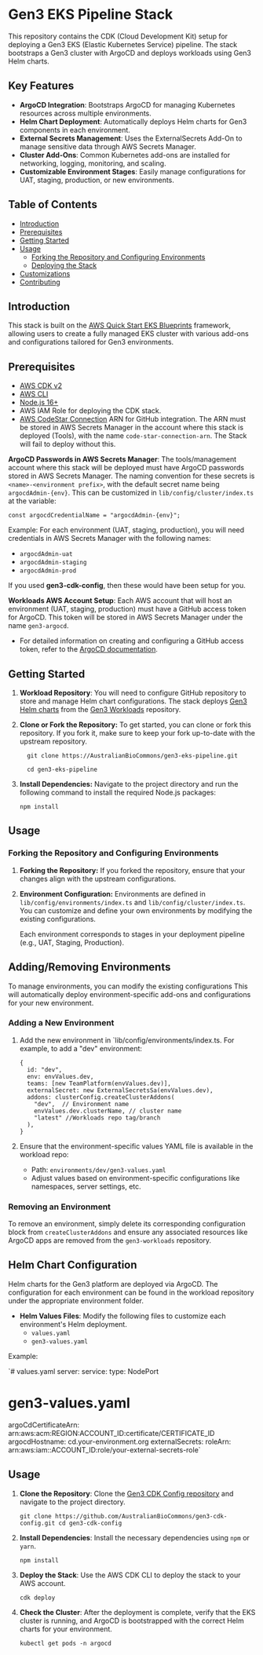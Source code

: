 Gen3 EKS Pipeline Stack
=======================

This repository contains the CDK (Cloud Development Kit) setup for deploying a Gen3 EKS (Elastic Kubernetes Service) pipeline. The stack bootstraps a Gen3 cluster with ArgoCD and deploys workloads using Gen3 Helm charts.


Key Features
------------

-   **ArgoCD Integration**: Bootstraps ArgoCD for managing Kubernetes resources across multiple environments.
-   **Helm Chart Deployment**: Automatically deploys Helm charts for Gen3 components in each environment.
-   **External Secrets Management**: Uses the ExternalSecrets Add-On to manage sensitive data through AWS Secrets Manager.
-   **Cluster Add-Ons**: Common Kubernetes add-ons are installed for networking, logging, monitoring, and scaling.
-   **Customizable Environment Stages**: Easily manage configurations for UAT, staging, production, or new environments.

Table of Contents
-----------------

-   [Introduction](#introduction)
-   [Prerequisites](#prerequisites)
-   [Getting Started](#getting-started)
-   [Usage](#usage)
    -   [Forking the Repository and Configuring Environments](#forking-the-repository-and-configuring-environments)
    -   [Deploying the Stack](#deploying-the-stack)
-   [Customizations](#customizations)
-   [Contributing](#contributing)

Introduction
------------

This stack is built on the [AWS Quick Start EKS Blueprints](https://github.com/aws-quickstart/cdk-eks-blueprints) framework, allowing users to create a fully managed EKS cluster with various add-ons and configurations tailored for Gen3 environments.


Prerequisites
-------------

-   [AWS CDK v2](https://docs.aws.amazon.com/cdk/v2/guide/getting_started.html)
-   [AWS CLI](https://aws.amazon.com/cli/)
-   [Node.js 16+](https://nodejs.org/)
-   AWS IAM Role for deploying the CDK stack.
-   [AWS CodeStar Connection](https://docs.aws.amazon.com/dtconsole/latest/userguide/welcome-connections.html) ARN for GitHub integration. The ARN must be stored in AWS Secrets Manager in the account where this stack is deployed (Tools), with the name `code-star-connection-arn`. The Stack will fail to deploy without this.

**ArgoCD Passwords in AWS Secrets Manager**: The tools/management account where this stack will be deployed must have ArgoCD passwords stored in AWS Secrets Manager. The naming convention for these secrets is `<name>-<environment prefix>`, with the default secret name being `argocdAdmin-{env}`. This can be customized in `lib/config/cluster/index.ts` at the variable:


`const argocdCredentialName = "argocdAdmin-{env}";`

Example: For each environment (UAT, staging, production), you will need credentials in AWS Secrets Manager with the following names:

-   `argocdAdmin-uat`
-   `argocdAdmin-staging`
-   `argocdAdmin-prod`

If you used **gen3-cdk-config**, then these would have been setup for you.

**Workloads AWS Account Setup**: Each AWS account that will host an environment (UAT, staging, production) must have a GitHub access token for ArgoCD. This token will be stored in AWS Secrets Manager under the name `gen3-argocd`.

-   For detailed information on creating and configuring a GitHub access token, refer to the [ArgoCD documentation](https://argo-cd.readthedocs.io/en/release-1.8/user-guide/private-repositories/).


Getting Started
-----------------


1.  **Workload Repository**: You will need to configure GitHub repository to store and manage Helm chart configurations. The stack deploys [Gen3 Helm charts](https://helm.gen3.org/) from the [Gen3 Workloads](https://github.com/AustralianBioCommons/gen3-workloads.git) repository.

2.  **Clone or Fork the Repository:** To get started, you can clone or fork this repository. If you fork it, make sure to keep your fork up-to-date with the upstream repository.

          git clone https://AustralianBioCommons/gen3-eks-pipeline.git

          cd gen3-eks-pipeline

2.  **Install Dependencies:** Navigate to the project directory and run the following command to install the required Node.js packages:

    `npm install`


Usage
-----
### Forking the Repository and Configuring Environments

1.  **Forking the Repository:** If you forked the repository, ensure that your changes align with the upstream configurations.

2.  **Environment Configuration:** Environments are defined in `lib/config/environments/index.ts` and `lib/config/cluster/index.ts`. You can customize and define your own environments by modifying the existing configurations.

    Each environment corresponds to stages in your deployment pipeline (e.g., UAT, Staging, Production).



Adding/Removing Environments
----------------------------

To manage environments, you can modify the existing configurations  This will automatically deploy environment-specific add-ons and configurations for your new environment.

### Adding a New Environment

1.  Add the new environment in `lib/config/environments/index.ts. For example, to add a "dev" environment:

        {
          id: "dev",
          env: envValues.dev,
          teams: [new TeamPlatform(envValues.dev)],
          externalSecret: new ExternalSecretsSa(envValues.dev),
          addons: clusterConfig.createClusterAddons(
            "dev",  // Environment name
            envValues.dev.clusterName, // cluster name
            "latest" //Workloads repo tag/branch
          ),
        }


2.  Ensure that the environment-specific values YAML file is available in the workload repo:

    -   Path: `environments/dev/gen3-values.yaml`
    -   Adjust values based on environment-specific configurations like namespaces, server settings, etc.

### Removing an Environment

To remove an environment, simply delete its corresponding configuration block from `createClusterAddons` and ensure any associated resources like ArgoCD apps are removed from the `gen3-workloads` repository.

Helm Chart Configuration
------------------------

Helm charts for the Gen3 platform are deployed via ArgoCD. The configuration for each environment can be found in the workload repository under the appropriate environment folder.

-   **Helm Values Files**: Modify the following files to customize each environment's Helm deployment.
    -   `values.yaml`
    -   `gen3-values.yaml`

Example:



`# values.yaml
server:
  service:
    type: NodePort

# gen3-values.yaml
argoCdCertificateArn: arn:aws:acm:REGION:ACCOUNT_ID:certificate/CERTIFICATE_ID
argocdHostname: cd.your-environment.org
externalSecrets:
  roleArn: arn:aws:iam::ACCOUNT_ID:role/your-external-secrets-role`

Usage
-----

1.  **Clone the Repository**: Clone the [Gen3 CDK Config repository](https://github.com/AustralianBioCommons/gen3-cdk-config.git) and navigate to the project directory.


    `git clone https://github.com/AustralianBioCommons/gen3-cdk-config.git
    cd gen3-cdk-config`

2.  **Install Dependencies**: Install the necessary dependencies using `npm` or `yarn`.


    `npm install`

3.  **Deploy the Stack**: Use the AWS CDK CLI to deploy the stack to your AWS account.


    `cdk deploy`

4.  **Check the Cluster**: After the deployment is complete, verify that the EKS cluster is running, and ArgoCD is bootstrapped with the correct Helm charts for your environment.


    `kubectl get pods -n argocd`

